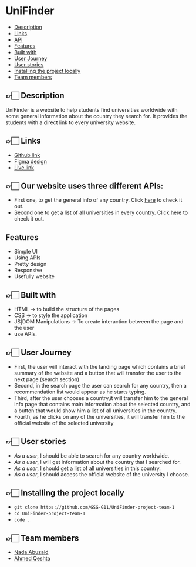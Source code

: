 # UniFinder

-   [Description](#desc)
-   [Links](#links)
-   [API](#API)
-   [Features](#features)
-   [Built with](#built)
-   [User Journey](#Journey)
-   [User stories](#stories)
-   [Installing the project locally](#install)
-   [Team members](#team)

## 👉🏻 **Description** <span id='desc'></span>

UniFinder is a website to help students find universities worldwide with some general information about the country they search for. It provides the students with a direct link to every university website.

## 👉🏻 **Links** <span id='links'></span>

-   [Github link](https://github.com/GSG-G11/UniFinder-project-team-1)
-   [Figma design](https://www.figma.com/file/667LkL2JWePEJSLGw8ON0E/UniFinder?node-id=0%3A1)
-   [Live link](https://gsg-g11.github.io/UniFinder-project-team-1/)

## 👉🏻 **Our website uses three different APIs:** <span id='API'></span>

-   First one, to get the general info of any country. Click [here](https://restcountries.com/) to check it out.
-   Second one to get a list of all universities in every country. Click [here](https://github.com/Hipo/university-domains-list) to check it out.

## **Features** <span id='features'></span>

-   Simple UI
-   Using APIs
-   Pretty design
-   Responsive
-   Usefully website

## 👉🏻 **Built with** <span id='built'></span>

-   HTML → to build the structure of the pages
-   CSS → to style the application
-   JS|DOM Manipulations → To create interaction between the page and the user
-   use APIs.

## 👉🏻 **User Journey** <span id='Journey'></span>

-   First, the user will interact with the landing page which contains a brief summary of the website and a button that will transfer the user to the next page (search section)
-   Second, in the search page the user can search for any country, then a recommendation list would appear as he starts typing.
-   Third, after the user chooses a country,it will transfer him to the general info page that contains main information about the selected country, and a button that would show him a list of all universities in the country.
-   Fourth, as he clicks on any of the universities, it will transfer him to the official website of the selected university

## 👉🏻 **User stories** <span id='stories'></span>

-   _As a user_, I should be able to search for any country worldwide.
-   _As a user_, I will get information about the country that I searched for.
-   _As a user_, I should get a list of all universities in this country.
-   _As a user_, I should access the official website of the university I choose.

## 👉🏻 **Installing the project locally** <span id='install'></span>

-   `git clone https://github.com/GSG-G11/UniFinder-project-team-1 `
-   `cd UniFinder-project-team-1`
-   `code .`

## 👉🏻 **Team members** <span id='team'></span>

-   [Nada Abuzaid](https://github.com/nada-abuzaid)
-   [Ahmed Qeshta](https://github.com/AhmedQeshta)
